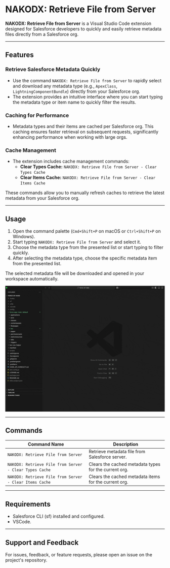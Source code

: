# NAKODX: Retrieve File from Server

**NAKODX: Retrieve File from Server** is a Visual Studio Code extension designed for Salesforce developers to quickly and easily retrieve metadata files directly from a Salesforce org.

---

## Features

### Retrieve Salesforce Metadata Quickly
- Use the command `NAKODX: Retrieve File from Server` to rapidly select and download any metadata type (e.g., `ApexClass`, `LightningComponentBundle`) directly from your Salesforce org.
- The extension provides an intuitive interface where you can start typing the metadata type or item name to quickly filter the results.

### Caching for Performance
- Metadata types and their items are cached per Salesforce org. This caching ensures faster retrieval on subsequent requests, significantly enhancing performance when working with large orgs.

### Cache Management
- The extension includes cache management commands:
  - **Clear Types Cache:** `NAKODX: Retrieve File from Server - Clear Types Cache`
  - **Clear Items Cache:** `NAKODX: Retrieve File from Server - Clear Items Cache`

These commands allow you to manually refresh caches to retrieve the latest metadata from your Salesforce org.

---

## Usage

1. Open the command palette (`Cmd+Shift+P` on macOS or `Ctrl+Shift+P` on Windows).
2. Start typing `NAKODX: Retrieve File from Server` and select it.
3. Choose the metadata type from the presented list or start typing to filter quickly.
4. After selecting the metadata type, choose the specific metadata item from the presented list.

The selected metadata file will be downloaded and opened in your workspace automatically.

![Extension demo](nakodx-retrieve-file-demo.gif)

---

## Commands

| Command Name                                          | Description                                       |
|-------------------------------------------------------|---------------------------------------------------|
| `NAKODX: Retrieve File from Server`                   | Retrieve metadata file from Salesforce server.    |
| `NAKODX: Retrieve File from Server - Clear Types Cache`| Clears the cached metadata types for the current org.|
| `NAKODX: Retrieve File from Server - Clear Items Cache`| Clears the cached metadata items for the current org.|

---

## Requirements

- Salesforce CLI (sf) installed and configured.
- VSCode.

---

## Support and Feedback

For issues, feedback, or feature requests, please open an issue on the project's repository.